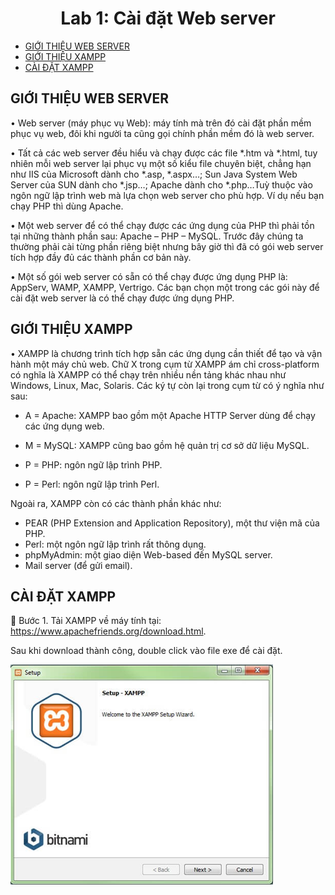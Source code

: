 <h1 style="text-align:center"> Lab 1:  Cài đặt Web server </h1>

- [GIỚI THIỆU WEB SERVER](#intro) <br>
- [GIỚI THIỆU XAMPP](#intro_xampp) <br>
- [CÀI ĐẶT XAMPP](#install_xampp) <br>

## GIỚI THIỆU WEB SERVER <a name="intro" />
•	Web server (máy phục vụ Web): máy tính mà trên đó cài đặt phần mềm phục vụ web, đôi khi người ta cũng gọi chính phần mềm đó là web server.

•	Tất cả các web server đều hiểu và chạy được các file *.htm và *.html, tuy nhiên mỗi web server lại phục vụ một số kiểu file chuyên biệt, chẳng hạn như IIS của Microsoft dành cho *.asp, *.aspx…; Sun Java System Web Server của SUN dành cho *.jsp…; Apache dành cho *.php…Tuỳ thuộc vào ngôn ngữ lập trình web mà lựa chọn web server cho phù hợp. Ví dụ nếu bạn chạy PHP thì dùng Apache. 

•	Một web server để có thể chạy được các ứng dụng của PHP thì phải tồn tại những thành phần sau: Apache – PHP – MySQL. Trước đây chúng ta thường phải cài từng phần riêng biệt nhưng bây giờ thì đã có gói web server tích hợp đầy đủ các thành phần cơ bản này. 

•	Một số gói web server có sẵn có thể chạy được ứng dụng PHP là: AppServ, WAMP, XAMPP, Vertrigo. Các bạn chọn một trong các gói này để cài đặt web server là có thể chạy được ứng dụng PHP.

## GIỚI THIỆU XAMPP <a name="intro_xampp" />

•	XAMPP là chương trình tích hợp sẵn các ứng dụng cần thiết để tạo và vận hành một máy chủ web. Chữ X trong cụm từ XAMPP ám chỉ cross-platform có nghĩa là XAMPP có thể chạy trên nhiều nền tảng khác nhau như Windows, Linux, Mac, Solaris. Các ký tự còn lại trong cụm từ có ý nghĩa như sau:

- A = Apache: XAMPP bao gồm một Apache HTTP Server dùng để chạy các ứng dụng web.

- M = MySQL: XAMPP cũng bao gồm hệ quản trị cơ sở dữ liệu MySQL.

- P = PHP: ngôn ngữ lập trình PHP.

- P = Perl: ngôn ngữ lập trình Perl.

Ngoài ra, XAMPP còn có các thành phần khác như:

- PEAR (PHP Extension and Application Repository), một thư viện mã của PHP.
- Perl: một ngôn ngữ lập trình rất thông dụng.
- phpMyAdmin: một giao diện Web-based đến MySQL server. 
- Mail server (để gửi email).

## CÀI ĐẶT XAMPP <a name="install_xampp" />

	Bước 1. Tải XAMPP về máy tính tại: https://www.apachefriends.org/download.html. 

Sau khi download thành công, double click vào file exe để cài đặt. 

<img src="figs/php_install_1.png"/>
